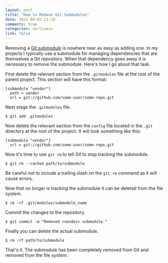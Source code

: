 ```yaml
---
layout: post
title: "How to Remove Git Submodules"
date: 2013-09-02 11:18
comments: true
categories: nerliness
link: false
---
```

Removing a [Git submodule](http://git-scm.com/book/en/Git-Tools-Submodules "Git submodule") is nowhere near as easy as adding one. In my projects I typically use a submodule for managing dependencies that are themselves a Git repository. When that dependency goes away it is necessary to remove the submodule. Here's how I go about that task.

First delete the relevant section from the `.gitmodules` file at the root of the parent project. This section will have this format:

    [submodule "vendor"]
      path = vendor
      url = git://github.com/some-user/some-repo.git

Next stage the `.gitmodules` file.

    $ git add .gitmodules

Now delete the relevant section from the `config` file located in the `.git` directory at the root of the project. It will look something like this:

    [submodule "vendor"]
      url = git://github.com/some-user/some-repo.git

Now it's time to use `git rm` to tell Git to stop tracking the submodule.

    $ git rm --cached path/to/submodule

Be careful not to include a trailing slash on the `git rm` command as it will cause errors.

Now that no longer is tracking the submodule it can be deleted from the file system.

    $ rm -rf .git/modules/submodule_name

Commit the changes to the repository.

    $ git commit -m "Removed <vendor> submodule."

Finally you can delete the actual submodule.

    $ rm -rf path/to/submodule

That's it. The submodule has been completely removed from Git and removed from the file system.
